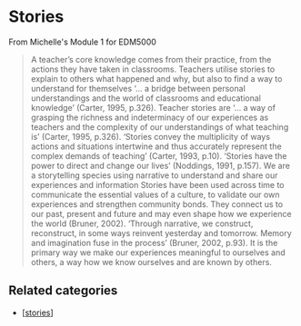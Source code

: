 # Stories

From Michelle's Module 1 for EDM5000

> A teacher’s core knowledge comes from their practice, from the actions they have taken in classrooms. Teachers utilise stories to explain to others what happened and why, but also to find a way to understand for themselves ‘… a bridge between personal understandings and the world of classrooms and educational knowledge’ (Carter, 1995, p.326). Teacher stories are ‘… a way of grasping the richness and indeterminacy of our experiences as teachers and the complexity of our understandings of what teaching is’ (Carter, 1995, p.326). ‘Stories convey the multiplicity of ways actions and situations intertwine and thus accurately represent the complex demands of teaching’ (Carter, 1993, p.10).
> ‘Stories have the power to direct and change our lives’ (Noddings, 1991, p.157). We are a storytelling species using narrative to understand and share our experiences and information Stories have been used across time to communicate the essential values of a culture, to validate our own experiences and strengthen community bonds. They connect us to our past, present and future and may even shape how we experience the world (Bruner, 2002). ‘Through narrative, we construct, reconstruct, in some ways reinvent yesterday and tomorrow. Memory and imagination fuse in the process’ (Bruner, 2002, p.93). It is the primary way we make our experiences meaningful to ourselves and others, a way how we know ourselves and are known by others.

## Related categories

- [[stories]]

[//begin]: # "Autogenerated link references for markdown compatibility"
[stories]: stories.md "Stories"
[//end]: # "Autogenerated link references"